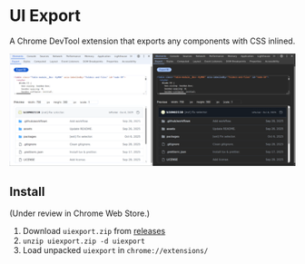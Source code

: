 # UI Export

A Chrome DevTool extension that exports any components with CSS inlined.

![Cover Image](./assets/cover.png)

## Install

(Under review in Chrome Web Store.)

1. Download `uiexport.zip` from [releases](https://github.com/devtoolcss/devtoolcss/releases)
2. `unzip uiexport.zip -d uiexport`
3. Load unpacked `uiexport` in `chrome://extensions/`
